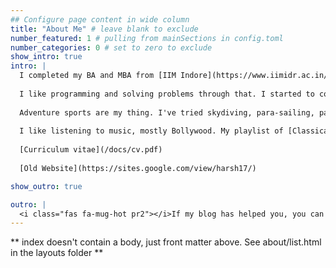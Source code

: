 ```yaml
---
## Configure page content in wide column
title: "About Me" # leave blank to exclude
number_featured: 1 # pulling from mainSections in config.toml
number_categories: 0 # set to zero to exclude
show_intro: true
intro: |
  I completed my BA and MBA from [IIM Indore](https://www.iimidr.ac.in/academic-programmes/five-year-integrated-programme-in-management-ipm/) in April 2021. I was an [ERASMUS+](https://ec.europa.eu/programmes/erasmus-plus/node_en) exchange student at the [University of Latvia (Latvijas Universitate)](https://www.lu.lv/en/) between Feb-Jun 2019. I completed my schooling at [Sainik School Tilaiya](https://www.sainikschooltilaiya.org) in 2016.
  
  I like programming and solving problems through that. I started to code in C/C++, but over time picked up R. I know the basics of Java and HTML. R, these days, happens to be my go-to language. Apart from mathematics and statistics, I am also fond of philosophy, political economics and sociology.
  
  Adventure sports are my thing. I've tried skydiving, para-sailing, paragliding, skiing, rock climbing, trekking, rafting, kayaking, hiking and more. I spend my leisure time [reading books](https://www.goodreads.com/review/list/66858367-harshvardhan?shelf=%23ALL%23); you'll always find my Kindle around me. I love Calvin and Hobbes comic strip and consider it to be the single most relatable and ingenious work ever.
  
  I like listening to music, mostly Bollywood. My playlist of [Classical Hindi Music](https://open.spotify.com/playlist/2n6mpS4UvR3bXIpF1mrTFX?si=1ff29dd310e44d8f) is getting traction off late on Spotify. Do give it a try.
  
  [Curriculum vitae](/docs/cv.pdf)
  
  [Old Website](https://sites.google.com/view/harsh17/)

show_outro: true

outro: |
  <i class="fas fa-mug-hot pr2"></i>If my blog has helped you, you can [buy me a coffee](https://ko-fi.com/harsh17)!
---
```


** index doesn't contain a body, just front matter above.
See about/list.html in the layouts folder **
